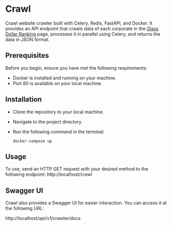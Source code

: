 # Crawl

Crawl website crawler built with Celery, Redis, FastAPI, and Docker. It provides an API endpoint that crawls data of each corporate in the [Glass Dollar Ranking](https://ranking.glassdollar.com/) page, processes it in parallel using Celery, and returns the data in JSON format.

## Prerequisites

Before you begin, ensure you have met the following requirements:

- Docker is installed and running on your machine.
- Port 80 is available on your local machine.

## Installation

- Clone the repository to your local machine.
- Navigate to the project directory.
- Run the following command in the terminal:
 
  `docker-compose up`

## Usage

To use, send an HTTP GET request with your desired method to the following endpoint: http://localhost/crawl

## Swagger UI

Crawl also provides a Swagger UI for easier interaction. You can access it at the following URL:

http://localhost/api/v1/crawler/docs
